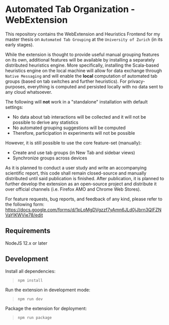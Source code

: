 # Automated Tab Organization - WebExtension

This repository contains the WebExtension and Heuristics Frontend for my master thesis on `Automated Tab Grouping` at the `University of Zurich` (in its early stages).

While the extension is thought to provide useful manual grouping features on its own, additional features will be available by installing a separately distributed heuristics engine. More specifically, installing the Scala-based heuristics engine on the local machine will allow for data exchange through `Native Messaging` and will enable the **local** computation of automated tab groups (based on tab switches and further heuristics). For privacy-purposes, everything is computed and persisted locally with no data sent to any cloud whatsoever.

The following will **not** work in a "standalone" installation with default settings:

- No data about tab interactions will be collected and it will not be possible to derive any statistics
- No automated grouping suggestions will be computed
- Therefore, participation in experiments will not be possible

However, it is still possible to use the core feature-set (manually):

- Create and use tab groups (in New Tab and sidebar views)
- Synchronize groups across devices

As it is planned to conduct a user study and write an accompanying scientific report, this code shall remain closed-source and manually distributed until said publication is finished. After publication, it is planned to further develop the extension as an open-source project and distribute it over official channels (i.e. Firefox AMO and Chrome Web Stores).

For feature requests, bug reports, and feedback of any kind, please refer to the following form:
<https://docs.google.com/forms/d/1pLqMgDVgzzf7yAmn6JLd0jJbrn3QlFZNVaYlKWVie78/edit>

## Requirements

NodeJS 12.x or later

## Development

Install all dependencies:

> `npm install`

Run the extension in development mode:

> `npm run dev`

Package the extension for deployment:

> `npm run package`
